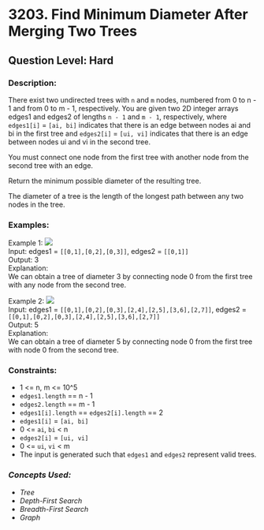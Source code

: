 # 3203. Find Minimum Diameter After Merging Two Trees
## Question Level: Hard
### Description:
There exist two undirected trees with `n` and `m` nodes, numbered from 0 to n - 1 and from 0 to m - 1, respectively. You are given two 2D integer arrays edges1 and edges2 of lengths `n - 1` and `m - 1`, respectively, where `edges1[i]` = `[ai, bi]` indicates that there is an edge between nodes ai and bi in the first tree and `edges2[i]` = `[ui, vi]` indicates that there is an edge between nodes ui and vi in the second tree.

You must connect one node from the first tree with another node from the second tree with an edge.

Return the minimum possible diameter of the resulting tree.

The diameter of a tree is the length of the longest path between any two nodes in the tree.

### Examples:
Example 1:
<img src="https://assets.leetcode.com/uploads/2024/04/22/example11-transformed.png"><br>
Input: edges1 = `[[0,1],[0,2],[0,3]]`, edges2 = `[[0,1]]`<br>
Output: 3<br>
Explanation:<br>
We can obtain a tree of diameter 3 by connecting node 0 from the first tree with any node from the second tree.

Example 2:
<img src="https://assets.leetcode.com/uploads/2024/04/22/example211.png"><br>
Input: edges1 = `[[0,1],[0,2],[0,3],[2,4],[2,5],[3,6],[2,7]]`, edges2 = `[[0,1],[0,2],[0,3],[2,4],[2,5],[3,6],[2,7]]`<br>
Output: 5<br>
Explanation:<br>
We can obtain a tree of diameter 5 by connecting node 0 from the first tree with node 0 from the second tree.

### Constraints:

- 1 <= n, m <= 10^5
- `edges1.length` == n - 1
- `edges2.length` == m - 1
- `edges1[i].length` == `edges2[i].length` == 2
- `edges1[i]` = `[ai, bi]`
- 0 <= `ai`, `bi` < n
- `edges2[i]` = `[ui, vi]`
- 0 <= `ui`, `vi` < m
- The input is generated such that `edges1` and `edges2` represent valid trees.

### <i>Concepts Used:
- Tree
- Depth-First Search
- Breadth-First Search
- Graph </i>